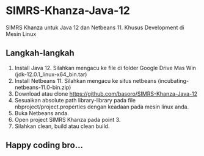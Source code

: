 # SIMRS-Khanza-Java-12
SIMRS Khanza untuk Java 12 dan Netbeans 11. Khusus Development di Mesin Linux

## Langkah-langkah
1. Install Java 12. Silahkan mengacu ke file di folder Google Drive Mas Win (jdk-12.0.1_linux-x64_bin.tar)
2. Install Netbeans 11. Silahkan mengacu ke situs netbeans (incubating-netbeans-11.0-bin.zip)
3. Download atau clone https://github.com/basoro/SIMRS-Khanza-Java-12
4. Sesuaikan absolute path library-library pada file nbproject/project.properties dengan keadaan pada mesin linux anda.
5. Buka Netbeans anda.
6. Open project SIMRS Khanza pada point 3.
7. Silahkan clean, build atau clean build.

## Happy coding bro...
